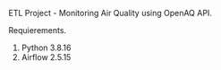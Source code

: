 ETL Project - Monitoring Air Quality using OpenAQ API.

Requierements. 
1. Python	3.8.16
2. Airflow 	2.5.15
